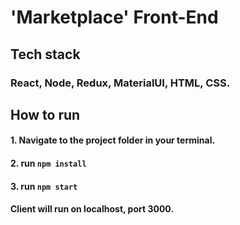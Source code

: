 # 'Marketplace' Front-End

## Tech stack
### React, Node, Redux, MaterialUI, HTML, CSS.

## How to run

#### 1. Navigate to the project folder in your terminal.
#### 2. run `npm install`
#### 3. run `npm start`

#### Client will run on localhost, port 3000.
